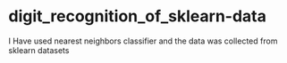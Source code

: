 # digit_recognition_of_sklearn-data
I Have used nearest neighbors classifier and the data was collected from sklearn datasets
